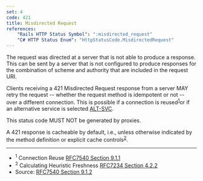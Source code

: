 ```yaml
---
set: 4
code: 421
title: Misdirected Request
references:
    "Rails HTTP Status Symbol": ":misdirected_request"
    "C# HTTP Status Enum": "HttpStatusCode.MisdirectedRequest"
---
```


The request was directed at a server that is not able to produce a response. This can be sent by a server that is not configured to produce responses for the combination of scheme and authority that are included in the request URI.

Clients receiving a 421 Misdirected Request response from a server MAY retry the request -- whether the request method is idempotent or not -- over a different connection. This is possible if a connection is reused<sup>[1](#ref-1)</sup>or if an alternative service is selected [ALT-SVC][3].

This status code MUST NOT be generated by proxies.

A 421 response is cacheable by default, i.e., unless otherwise indicated by the method definition or explicit cache controls<sup>[2](#ref-2)</sup>.

---

* <span id="ref-1"><sup>1</sup> Connection Reuse
[RFC7540 Section 9.1.1][2]</span>
* <span id="ref-2"><sup>2</sup> Calculating Heuristic Freshness
[RFC7234 Section 4.2.2][4]</span>
* Source: [RFC7540 Section 9.1.2][1]

[1]: <http://tools.ietf.org/html/rfc7540#section-9.1.2>
[2]: <http://tools.ietf.org/html/rfc7540#section-9.1.1>
[3]: <http://tools.ietf.org/html/rfc7540#ref-ALT-SVC>
[4]: <http://tools.ietf.org/html/rfc7234#section-4.2.2>
